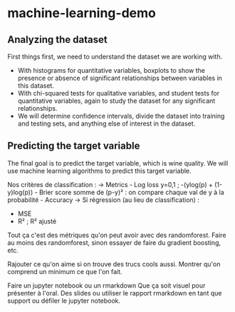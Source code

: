 # machine-learning-demo

## Analyzing the dataset

First things first, we need to understand the dataset we are working with.

- With histograms for quantitative variables, boxplots to show the presence or absence of significant relationships between variables in this dataset.
- With chi-squared tests for qualitative variables, and student tests for quantitative variables, again to study the dataset for any significant relationships.
- We will determine confidence intervals, divide the dataset into training and testing sets, and anything else of interest in the dataset.

## Predicting the target variable

The final goal is to predict the target variable, which is wine quality. We will use machine learning algorithms to predict this target variable.


Nos critères de classification :
-> Metrics
    - Log loss y=0,1 ; -(ylog(p) + (1-y)log(p))
    - Brier score somme de (p-y)² : on compare chaque val de y à la probabilité
    - Accuracy
-> Si régression (au lieu de classification) :
- MSE
- R² ; R² ajusté

Tout ça c'est des métriques qu'on peut avoir avec des randomforest. Faire au moins des randomforest, sinon essayer de faire du gradient boosting, etc.

Rajouter ce qu'on aime si on trouve des trucs cools aussi.
Montrer qu'on comprend un minimum ce que l'on fait.


Faire un jupyter notebook ou un rmarkdown
Que ça soit visuel pour présenter à l'oral. Des slides ou utiliser le rapport rmarkdown en tant que support ou défiler le jupyter notebook.

